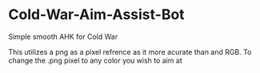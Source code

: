# Cold-War-Aim-Assist-Bot
Simple smooth AHK for Cold War


This utilizes a png as a pixel refrence as it more acurate than and RGB. To change the .png pixel to any color you wish to aim at
